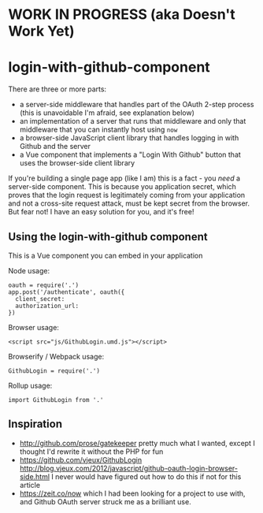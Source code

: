 # WORK IN PROGRESS (aka Doesn't Work Yet)

# login-with-github-component

There are three or more parts:

- a server-side middleware that handles part of the OAuth 2-step process (this is unavoidable I'm afraid, see explanation below)
- an implementation of a server that runs that middleware and only that middleware that you can instantly host using `now`
- a browser-side JavaScript client library that handles logging in with Github and the server
- a Vue component that implements a "Login With Github" button that uses the browser-side client library

If you're building a single page app (like I am) this is a fact - you
*need* a server-side component. This is because you application secret,
which proves that the login request is legitimately coming from your application
and not a cross-site request attack, must be kept secret from the browser.
But fear not! I have an easy solution for you, and it's free!

## Using the login-with-github component

This is a Vue component you can embed in your application

Node usage:

    oauth = require('.')
    app.post('/authenticate', oauth({
      client_secret:
      authorization_url:
    })

Browser usage:

    <script src="js/GithubLogin.umd.js"></script>

Browserify / Webpack usage:

    GithubLogin = require('.')

Rollup usage:

    import GithubLogin from '.'

## Inspiration
- http://github.com/prose/gatekeeper pretty much what I wanted, except I thought I'd rewrite it without the PHP for fun
- https://github.com/vjeux/GithubLogin http://blog.vjeux.com/2012/javascript/github-oauth-login-browser-side.html
  I never would have figured out how to do this if not for this article
- https://zeit.co/now which I had been looking for a project to use with, and Github OAuth server struck me as a brilliant use.
